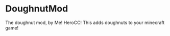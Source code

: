 DoughnutMod
===========

The doughnut mod, by Me! HeroCC! This adds doughnuts to your minecraft game!